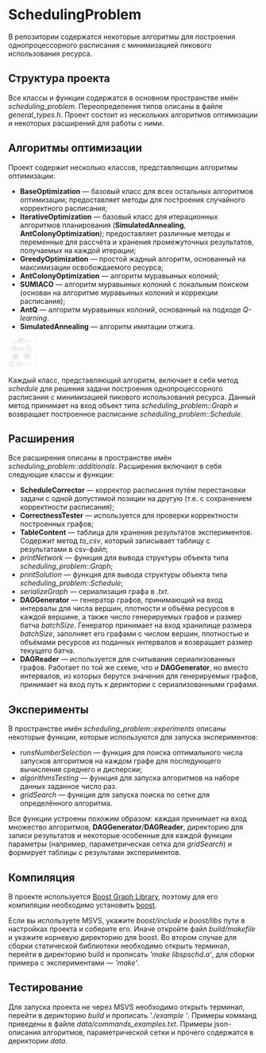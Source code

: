 # SchedulingProblem

В репозитории содержатся некоторые алгоритмы для построения 
однопроцессорного расписания с минимизацией пикового использования ресурса.

## Структура проекта
Все классы и функции содержатся в основном пространстве имён _scheduling\_problem_. 
Переопределения типов описаны в файле _general\_types.h_. Проект состоит из нескольких 
алгоритмов оптимизации и некоторых расширений для работы с ними.

## Алгоритмы оптимизации
Проект содержит несколько классов, представляющих алгоритмы оптимизации:
* **BaseOptimization** — базовый класс для всех остальных алгоритмов 
оптимизации; предоставляет методы для построения случайного корректного расписания;
* **IterativeOptimization** — базовый класс для итерационных алгоритмов 
планирования (**SimulatedAnnealing**, **AntColonyOptimization**); 
предоставляет различные методы и переменные для рассчёта и хранения 
промежуточных результатов, получаемых на каждой итерации;
* **GreedyOptimization** — простой жадный алгоритм, основанный на максимизации 
освобождаемого ресурса;
* **AntColonyOptimization** — алгоритм муравьиных колоний;
* **SUMIACO** — алгоритм муравьиных колоний с локальным поиском 
(основан на алгоритме муравьиных колоний и коррекции расписания);
* **AntQ** — алгоритм муравьиных колоний, основанный на подходе _Q-learning_.
* **SimulatedAnnealing** — алгоритм имитации отжига.

<img src="./class_diagram.jpg" alt="Class diagram" width="50" height="60">

Каждый класс, представляющий алгоритм, включает в себя метод _schedule_ 
для решения задачи построения однопроцессорного расписания с минимизацией 
пикового использования ресурса. Данный метод принимает на вход объект 
типа _scheduling_problem::Graph_ и возвращает построенное расписание 
_scheduling_problem::Schedule_.

## Расширения

Все расширения описаны в пространстве имён _scheduling_problem::additionals_. 
Расширения включают в себя следующие классы и функции: 
* **ScheduleCorrector** — корректор расписания путём перестановки задачи с одной 
допустимой позиции на другую (т.е. с сохранением корректности расписания);
* **CorrectnessTester** — используется для проверки корректности построенных графов;
* **TableContent** — таблица для хранения результатов экспериментов. 
Содержит метод _to\_csv_, который записывает таблицу с результатами в csv-файл;
* _printNetwork_ — функция для вывода структуры объекта типа 
_scheduling_problem::Graph_;
* _printSolution_ — функция для вывода структуры объекта типа 
_scheduling_problem::Schedule_;
* _serializeGraph_ — сериализация графа в _.txt_.
* **DAGGenerator** — генератор графов, принимающий на вход интервалы для числа 
вершин, плотности и объёма ресурсов в каждой вершине, а также число генерируемых 
графов и размер батча _batchSize_. Генератор принимает на вход хранилище размера 
_batchSize_, заполняет его графами с числом вершин, плотностью и объёмами ресурсов из 
поданных интервалов и возвращает размер текущего батча.
* **DAGReader** — используется для считывания сериализованных графов. Работает по 
той же схеме, что и **DAGGenerator**, но вместо интервалов, из которых берутся значения
для генерируемых графов, принимает на вход путь к дериктории с сериализованными графами.

## Эксперименты 

В пространстве имён _scheduling_problem::experiments_ описаны некоторые функции,
которые используются для запуска экспериментов:
* _runsNumberSelection_ — функция для поиска оптимального числа запусков алгоритмов
на каждом графе для последующего вычисления среднего и дисперсии;
* _algorithmsTesting_ — функция для запуска алгоритмов на наборе данных заданное число раз.
* _gridSearch_ — функция для запуска поиска по сетке для определённого алгоритма.

Все функции устроены похожим образом: каждая принимает на вход множество алгоритмов, 
**DAGGenerator**/**DAGReader**, директорию для записи результатов и некоторые 
особенные для каждой функции параметры (например, параметрическая сетка для 
_gridSearch_) и формирует таблицы с результами экспериментов.

## Компиляция

В проекте используется [Boost Graph Library](https://www.boost.org/doc/libs/1_77_0/libs/graph/doc/index.html), 
поэтому для его компиляции необходимо установить [boost](https://www.boost.org/).

Если вы используете MSVS, укажите _boost/include_ и _boost/libs_ пути в настройках проекта
и соберите его. Иначе откройте файл _build/makefile_ и укажите корневую директорию для 
boost. Во втором случае для сборки статической библиотеки необходимо открыть терминал,
перейти в директорию build и прописать _'make libspschd.a'_, для сборки примера с
экспериментами — _'make'_.

## Тестирование

Для запуска проекта не через MSVS необходимо открыть терминал, перейти в 
дерикторию _build_ и прописать _'./example <cmd>'_. Примеры комманд <cmd> приведены в 
файле _data/commands\_examples.txt_. Примеры json-описания алгоритмов, 
параметрической сетки и прочего содержатся в дериктории _data_. 

